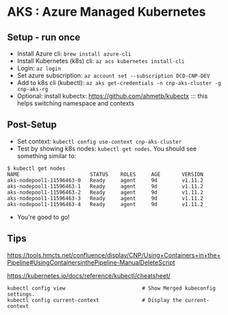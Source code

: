 # AKS : Azure Managed Kubernetes

## Setup - run once

- Install Azure cli: `brew install azure-cli`
- Install Kubernetes (k8s) cli: `az acs kubernetes install-cli`
- Login: `az login`
- Set azure subscription:  `az account set --subscription DCD-CNP-DEV`
- Add to k8s cli (kubectl): `az aks get-credentials -n cnp-aks-cluster -g cnp-aks-rg`
- Optional: install kubectx: https://github.com/ahmetb/kubectx ::: this helps switching namespace and contexts

## Post-Setup

- Set context: `kubectl config use-context cnp-aks-cluster`
- Test by showing k8s nodes: `kubectl get nodes`. You should see something similar to: 
``` 
$ kubectl get nodes
NAME                       STATUS    ROLES     AGE       VERSION
aks-nodepool1-11596463-0   Ready     agent     9d        v1.11.2
aks-nodepool1-11596463-1   Ready     agent     9d        v1.11.2
aks-nodepool1-11596463-2   Ready     agent     9d        v1.11.2
aks-nodepool1-11596463-3   Ready     agent     9d        v1.11.2
aks-nodepool1-11596463-4   Ready     agent     9d        v1.11.2
```
- You're good to go!

## Tips

https://tools.hmcts.net/confluence/display/CNP/Using+Containers+in+the+Pipeline#UsingContainersinthePipeline-ManualDeleteScript

https://kubernetes.io/docs/reference/kubectl/cheatsheet/

```
kubectl config view                         # Show Merged kubeconfig settings.
kubectl config current-context              # Display the current-context
```
